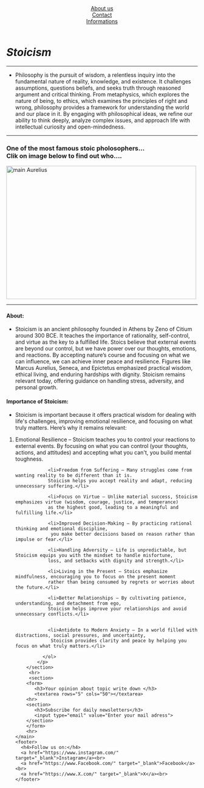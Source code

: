 <!DOCTYPE html>
<html lang="en">
  <head>
       <meta charset="UTF-8">
       <meta name="viewport" content="width=device-width, initial-scale=1.0">
       <title>Stoicism</title>
  </head>
  <body>
    <header>
      <nav>
         <a href="https://dailystoic.com/what-is-stoicism-a-definition-3-stoic-exercises-to-get-you-started/" target="_blank">About us</a><br>
         <a href="https://plato.stanford.edu/entries/stoicism/" target="_blank">Contact</a><br>
         <a href="https://iep.utm.edu/stoicism/" target="_blank">Informations</a>
      </nav>  
    </header>
    <main>
        <h1><b><i>Stoicism</i></b></h1>
        <hr>
        <section>
           <ul><li><p>Philosophy is the pursuit of wisdom, a relentless inquiry into the fundamental nature of reality, knowledge, and existence.
           It challenges assumptions, questions beliefs, and seeks truth through reasoned argument and critical thinking.
           From metaphysics, which explores the nature of being, to ethics, which examines the principles of right and wrong, philosophy provides a framework for understanding the world and our place in it. 
           By engaging with philosophical ideas, we refine our ability to think deeply, analyze complex issues, and approach life with intellectual curiosity and open-mindedness.</li></ul></p>
        </section>
        <hr>
        <section>
           <h3>One of the most famous stoic pholosophers...<br>Clik on image below to find out who....</h3>
           <a href="https://en.wikipedia.org/wiki/Marcus_Aurelius" target="_blank"><img width="500" height="350" src="https://dailystoic.com/wp-content/uploads/2016/07/marcus.jpg" alt="main Aurelius"></a>
        </section>
        <hr>
        <section>
           <h4>About:</h4>  
           <p><ul><li>Stoicism is an ancient philosophy founded in Athens by Zeno of Citium around 300 BCE.
            It teaches the importance of rationality, self-control, and virtue as the key to a fulfilled life. 
            Stoics believe that external events are beyond our control, but we have power over our thoughts, emotions, and reactions.
            By accepting nature’s course and focusing on what we can influence, we can achieve inner peace and resilience.
            Figures like Marcus Aurelius, Seneca, and Epictetus emphasized practical wisdom, ethical living, and enduring hardships with dignity. 
            Stoicism remains relevant today, offering guidance on handling stress, adversity, and personal growth.  </li></ul></p>
            <h4>Importance of Stoicism:</h4>
            <p><ul><li>Stoicism is important because it offers practical wisdom for dealing with life's challenges,
               improving emotional resilience, and focusing on what truly matters. Here’s why it remains relevant:</li></ul></p>
            <p>
              <ol>
                <li>Emotional Resilience – Stoicism teaches you to control your reactions to external events. 
                By focusing on what you can control (your thoughts, actions, and attitudes) and accepting what you can't, you build mental toughness.</li>

                <li>Freedom from Suffering – Many struggles come from wanting reality to be different than it is.
                Stoicism helps you accept reality and adapt, reducing unnecessary suffering.</li>

                <li>Focus on Virtue – Unlike material success, Stoicism emphasizes virtue (wisdom, courage, justice, and temperance) 
                as the highest good, leading to a meaningful and fulfilling life.</li>

                <li>Improved Decision-Making – By practicing rational thinking and emotional discipline,
                 you make better decisions based on reason rather than impulse or fear.</li>

                <li>Handling Adversity – Life is unpredictable, but Stoicism equips you with the mindset to handle misfortune, 
                loss, and setbacks with dignity and strength.</li>
                
                <li>Living in the Present – Stoics emphasize mindfulness, encouraging you to focus on the present moment 
                rather than being consumed by regrets or worries about the future.</li>
              
                <li>Better Relationships – By cultivating patience, understanding, and detachment from ego, 
                Stoicism helps improve your relationships and avoid unnecessary conflicts.</li>

                
                <li>Antidote to Modern Anxiety – In a world filled with distractions, social pressures, and uncertainty,
                 Stoicism provides clarity and peace by helping you focus on what truly matters.</li>

              </ol>
            </p>
        </section>
         <hr>
         <section>
        <form>
           <h3>Your opinion about topic write down </h3>
           <textarea rows="5" cols="50"></textarea>
        <hr>
        <section>
           <h3>Subscribe for daily newsletters</h3>
           <input type="email" value="Enter your mail adress">
        </section>
        </form>
        <hr>
    </main>
    <footer>
      <h4>Follow us on:</h4>
      <a href="https://www.instagram.com/" target="_blank">Instagram</a><br>
      <a href="https://www.Facebook.com/" target="_blank">Facebook</a><br>
      <a href="https://www.X.com/" target="_blank">X</a><br>
    </footer>
  </body>
</html>
